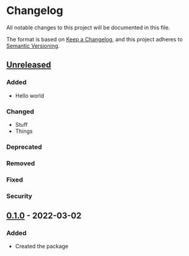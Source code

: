 # Changelog

All notable changes to this project will be documented in this file.

The format is based on [Keep a Changelog](https://keepachangelog.com/en/1.0.0/),
and this project adheres to [Semantic Versioning](https://semver.org/spec/v2.0.0.html).

## [Unreleased]

### Added

- Hello world

### Changed

- Stuff
- Things

### Deprecated

### Removed

### Fixed

### Security

## [0.1.0] - 2022-03-02

### Added

- Created the package

[unreleased]: https://github.com/Renddslow/the-chronicler/compare/v0.1.0...HEAD
[0.1.0]: https://github.com/Renddslow/the-chronicler/releases/tag/v0.1.0
